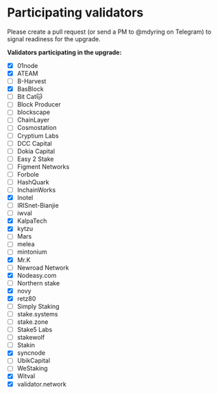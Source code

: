 # Participating validators

Please create a pull request (or send a PM to @mdyring on Telegram) to signal readiness for the upgrade.

**Validators participating in the upgrade:**
* [x] 01node
* [x] ATEAM
* [ ] B-Harvest
* [x] BasBlock
* [ ] Bit Cat🐱
* [ ] Block Producer
* [ ] blockscape
* [ ] ChainLayer
* [ ] Cosmostation
* [ ] Cryptium Labs
* [ ] DCC Capital
* [ ] Dokia Capital
* [ ] Easy 2 Stake
* [ ] Figment Networks
* [ ] Forbole
* [ ] HashQuark
* [ ] InchainWorks
* [x] Inotel
* [ ] IRISnet-Bianjie
* [ ] iwval
* [x] KalpaTech
* [x] kytzu
* [ ] Mars
* [ ] melea
* [ ] mintonium
* [x] Mr.K
* [ ] Newroad Network
* [x] Nodeasy.com
* [ ] Northern stake
* [x] novy
* [x] retz80
* [ ] Simply Staking
* [ ] stake.systems
* [ ] stake.zone
* [ ] Stake5 Labs
* [ ] stakewolf
* [ ] Stakin
* [x] syncnode
* [ ] UbikCapital
* [ ] WeStaking
* [x] Witval
* [x] validator.network
